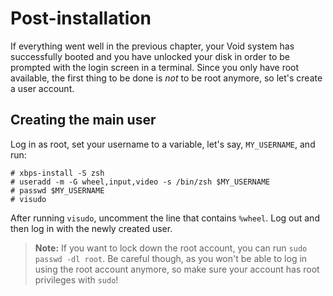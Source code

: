 # Post-installation
If everything went well in the previous chapter, your Void system has successfully booted and you
have unlocked your disk in order to be prompted with the login screen in a terminal. Since you only
have root available, the first thing to be done is _not_ to be root anymore, so let's create a user
account.

## Creating the main user
Log in as root, set your username to a variable, let's say, `MY_USERNAME`, and run:
```console
# xbps-install -S zsh
# useradd -m -G wheel,input,video -s /bin/zsh $MY_USERNAME
# passwd $MY_USERNAME
# visudo
```

After running `visudo`, uncomment the line that contains `%wheel`. Log out and then log in with the
newly created user.

> **Note:** If you want to lock down the root account, you can run `sudo passwd -dl root`. Be
> careful though, as you won't be able to log in using the root account anymore, so make sure your
> account has root privileges with `sudo`!
